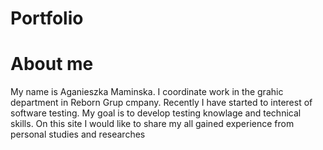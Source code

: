 # Portfolio
# About me
My name is Aganieszka Maminska. I coordinate work in the grahic department in Reborn Grup cmpany. Recently I have started to interest of software testing. My goal is to develop testing knowlage and technical skills. On this site I would like to share my all gained experience from personal studies and researches
